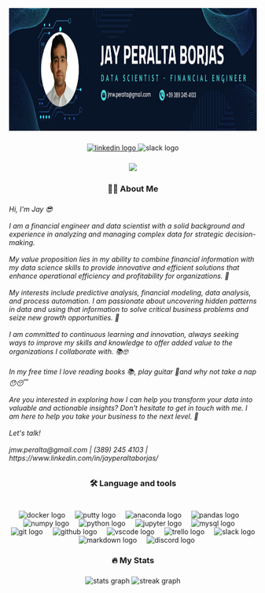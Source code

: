 <div align="center">
  <img height="250" src="https://github.com/JPeraltaBorjas/JPeraltaBorjas/blob/2066b7dfeb59e7a338de7e69e31ccf7e74249381/image/Banner%20para%20GitHub.png"  />
</div>

###

<div align="center">
  <a href="https://www.linkedin.com/in/jayperaltaborjas/" target="_blank">
    <img src="https://img.shields.io/static/v1?message=LinkedIn&logo=linkedin&label=&color=0077B5&logoColor=white&labelColor=&style=for-the-badge" height="25" alt="linkedin logo"  />
  </a>
  <img src="https://img.shields.io/static/v1?message=Slack&logo=slack&label=&color=4A154B&logoColor=white&labelColor=&style=for-the-badge" height="25" alt="slack logo"  />
</div>

###

<div align="center">
  <img src="https://visitor-badge.laobi.icu/badge?page_id=JPeraltaBorjas.JPeraltaBorjas&"  />
</div>

###

<p align="left"></p>

###

<h3 align="center">👩‍💻  About Me</h3>

###

<h6 align="left">Hi, I'm Jay 😎<br><br>I am a financial engineer and data scientist with a solid background and experience in analyzing and managing complex data for strategic decision-making.<br><br>My value proposition lies in my ability to combine financial information with my data science skills to provide innovative and efficient solutions that enhance operational efficiency and profitability for organizations. 🤩<br><br>My interests include predictive analysis, financial modeling, data analysis, and process automation. I am passionate about uncovering hidden patterns in data and using that information to solve critical business problems and seize new growth opportunities. 🫡<br><br>I am committed to continuous learning and innovation, always seeking ways to improve my skills and knowledge to offer added value to the organizations I collaborate with. 📚🤓<br><br> In my free time I love reading books 📚, play guitar 🎸and why not take a nap 😯😴<br><br>Are you interested in exploring how I can help you transform your data into valuable and actionable insights? Don't hesitate to get in touch with me. I am here to help you take your business to the next level. 🚀<br><br>Let's talk!<br><br>jmw.peralta@gmail.com | (389) 245 4103 | https://www.linkedin.com/in/jayperaltaborjas/</h6>

###

<h3 align="center">🛠 Language and tools</h3>

###

<br clear="both">

<div align="center">
  <img src="https://cdn.jsdelivr.net/gh/devicons/devicon/icons/docker/docker-plain-wordmark.svg" height="40" alt="docker logo"  />
  <img width="12" />
  <img src="https://cdn.jsdelivr.net/gh/devicons/devicon/icons/putty/putty-original.svg" height="40" alt="putty logo"  />
  <img width="12" />
  <img src="https://cdn.jsdelivr.net/gh/devicons/devicon/icons/anaconda/anaconda-original.svg" height="40" alt="anaconda logo"  />
  <img width="12" />
  <img src="https://cdn.jsdelivr.net/gh/devicons/devicon/icons/pandas/pandas-original-wordmark.svg" height="40" alt="pandas logo"  />
  <img width="12" />
  <img src="https://cdn.jsdelivr.net/gh/devicons/devicon/icons/numpy/numpy-original-wordmark.svg" height="40" alt="numpy logo"  />
  <img width="12" />
  <img src="https://cdn.jsdelivr.net/gh/devicons/devicon/icons/python/python-original-wordmark.svg" height="40" alt="python logo"  />
  <img width="12" />
  <img src="https://cdn.jsdelivr.net/gh/devicons/devicon/icons/jupyter/jupyter-original-wordmark.svg" height="40" alt="jupyter logo"  />
  <img width="12" />
  <img src="https://cdn.jsdelivr.net/gh/devicons/devicon/icons/mysql/mysql-original-wordmark.svg" height="40" alt="mysql logo"  />
  <img width="12" />
  <img src="https://cdn.jsdelivr.net/gh/devicons/devicon/icons/git/git-plain-wordmark.svg" height="40" alt="git logo"  />
  <img width="12" />
  <img src="https://cdn.jsdelivr.net/gh/devicons/devicon/icons/github/github-original.svg" height="40" alt="github logo"  />
  <img width="12" />
  <img src="https://cdn.jsdelivr.net/gh/devicons/devicon/icons/vscode/vscode-original-wordmark.svg" height="40" alt="vscode logo"  />
  <img width="12" />
  <img src="https://cdn.jsdelivr.net/gh/devicons/devicon/icons/trello/trello-plain.svg" height="40" alt="trello logo"  />
  <img width="12" />
  <img src="https://cdn.jsdelivr.net/gh/devicons/devicon/icons/slack/slack-original.svg" height="40" alt="slack logo"  />
  <img width="12" />
  <img src="https://cdn.jsdelivr.net/gh/devicons/devicon/icons/markdown/markdown-original.svg" height="40" alt="markdown logo"  />
  <img width="12" />
  <img src="https://skillicons.dev/icons?i=discord" height="40" alt="discord logo"  />
</div>

###

<h3 align="center">🔥   My Stats</h3>

###

<div align="center">
  <img src="https://github-readme-stats.vercel.app/api?username=JPeraltaBorjas&hide_title=true&hide_rank=false&show_icons=true&include_all_commits=true&count_private=false&disable_animations=false&theme=dark&locale=en&hide_border=false&order=1&custom_title=My%20Stats" height="200" alt="stats graph"  />
  <img src="https://streak-stats.demolab.com?user=JPeraltaBorjas&locale=en&mode=daily&theme=dark&hide_border=false&border_radius=5&order=3" height="220" alt="streak graph"  />
</div>

###
